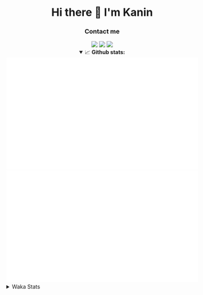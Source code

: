 <div align="center">
 <h1>Hi there 👋 I'm Kanin</h1>
 <h3>Contact me</h3>
 <a href="mailto:im@kanin.dev"><img src="https://img.shields.io/badge/gmail-%23D14836.svg?&style=for-the-badge&logo=gmail&logoColor=white"/></a>
 <a href="https://twitter.com/KaninDev"><img src="https://img.shields.io/badge/twitter-%231DA1F2.svg?&style=for-the-badge&logo=twitter&logoColor=white"/></a>
 <a href="https://www.linkedin.com/in/KaninDev"><img src="https://img.shields.io/badge/linkedin-%230077B5.svg?&style=for-the-badge&logo=linkedin&logoColor=white"/></a>
<details open>
  <summary>📈 <b>Github stats:</b></summary>
  <img src="https://github.com/Kanin/Kanin/blob/master/scripts/GitHubStats/generated/overview.svg"/>
  <img src="https://github.com/Kanin/Kanin/blob/master/scripts/GitHubStats/generated/languages.svg"/>
</details>
</div>

<details>
 <summary>Waka Stats</summary>

<!--START_SECTION:waka-->
![Profile Views](http://img.shields.io/badge/Profile%20Views-3-blue)

![Lines of code](https://img.shields.io/badge/From%20Hello%20World%20I%27ve%20Written-31344%20lines%20of%20code-blue)

**🐱 My GitHub Data** 

> 🏆 447 Contributions in the Year 2021
 > 
> 📦 65.2 kB Used in GitHub's Storage 
 > 
> 🚫 Not Opted to Hire
 > 
> 📜 13 Public Repositories 
 > 
> 🔑 8 Private Repositories  
 > 
**I'm an Early 🐤** 

```text
🌞 Morning    100 commits    ████░░░░░░░░░░░░░░░░░░░░░   16.13% 
🌆 Daytime    240 commits    █████████░░░░░░░░░░░░░░░░   38.71% 
🌃 Evening    141 commits    █████░░░░░░░░░░░░░░░░░░░░   22.74% 
🌙 Night      139 commits    █████░░░░░░░░░░░░░░░░░░░░   22.42%

```
📅 **I'm Most Productive on Monday** 

```text
Monday       121 commits    █████░░░░░░░░░░░░░░░░░░░░   19.52% 
Tuesday      104 commits    ████░░░░░░░░░░░░░░░░░░░░░   16.77% 
Wednesday    100 commits    ████░░░░░░░░░░░░░░░░░░░░░   16.13% 
Thursday     66 commits     ██░░░░░░░░░░░░░░░░░░░░░░░   10.65% 
Friday       74 commits     ███░░░░░░░░░░░░░░░░░░░░░░   11.94% 
Saturday     56 commits     ██░░░░░░░░░░░░░░░░░░░░░░░   9.03% 
Sunday       99 commits     ████░░░░░░░░░░░░░░░░░░░░░   15.97%

```


📊 **This Week I Spent My Time On** 

```text
⌚︎ Time Zone: America/New_York

💬 Programming Languages: 
Python                   1 hr 35 mins        █████████████████████████   99.83% 
YAML                     0 secs              ░░░░░░░░░░░░░░░░░░░░░░░░░   0.17%

🔥 Editors: 
PyCharm                  1 hr 36 mins        █████████████████████████   100.0%

🐱‍💻 Projects: 
BotToWendys              1 hr 7 mins         █████████████████░░░░░░░░   70.75% 
TomsBot                  28 mins             ███████░░░░░░░░░░░░░░░░░░   29.25%

💻 Operating System: 
Linux                    1 hr 36 mins        █████████████████████████   100.0%

```

**I Mostly Code in Python** 

```text
Python                   22 repos            ███████████████████░░░░░░   75.86% 
JavaScript               3 repos             ██░░░░░░░░░░░░░░░░░░░░░░░   10.34% 
Java                     2 repos             █░░░░░░░░░░░░░░░░░░░░░░░░   6.9% 
Kotlin                   1 repo              ░░░░░░░░░░░░░░░░░░░░░░░░░   3.45% 
HTML                     1 repo              ░░░░░░░░░░░░░░░░░░░░░░░░░   3.45%

```


**Timeline**

![Chart not found](https://raw.githubusercontent.com/Kanin/Kanin/master/charts/bar_graph.png) 


 Last Updated on 29/10/2021
<!--END_SECTION:waka-->
</details>

